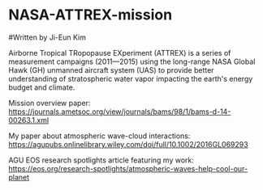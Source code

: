 # NASA-ATTREX-mission
#Written by Ji-Eun Kim

Airborne Tropical TRopopause EXperiment (ATTREX) is a series of measurement campaigns (2011—2015)
using the long-range NASA Global Hawk (GH) unmanned aircraft system (UAS) 
to provide better understanding of stratospheric water vapor impacting the earth's energy budget and climate.


Mission overview paper: https://journals.ametsoc.org/view/journals/bams/98/1/bams-d-14-00263.1.xml

My paper about atmospheric wave-cloud interactions: https://agupubs.onlinelibrary.wiley.com/doi/full/10.1002/2016GL069293

AGU EOS research spotlights article featuring my work: https://eos.org/research-spotlights/atmospheric-waves-help-cool-our-planet
